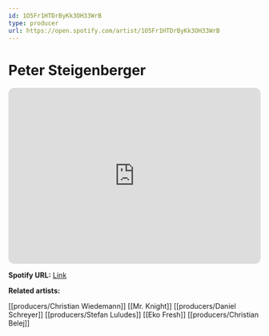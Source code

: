 ```yaml
---
id: 1O5Fr1HTDrByKk3OH33WrB
type: producer
url: https://open.spotify.com/artist/1O5Fr1HTDrByKk3OH33WrB
---
```

# Peter Steigenberger

<iframe style="border-radius:12px" src="https://open.spotify.com/embed/artist/1O5Fr1HTDrByKk3OH33WrB" width="100%" height="352" frameBorder="0" allowfullscreen="" allow="autoplay; clipboard-write; encrypted-media; fullscreen; picture-in-picture" loading="lazy"></iframe>

**Spotify URL:** [Link](https://open.spotify.com/artist/1O5Fr1HTDrByKk3OH33WrB)

**Related artists:**

[[producers/Christian Wiedemann]]
[[Mr. Knight]]
[[producers/Daniel Schreyer]]
[[producers/Stefan Luludes]]
[[Eko Fresh]]
[[producers/Christian Belej]]
